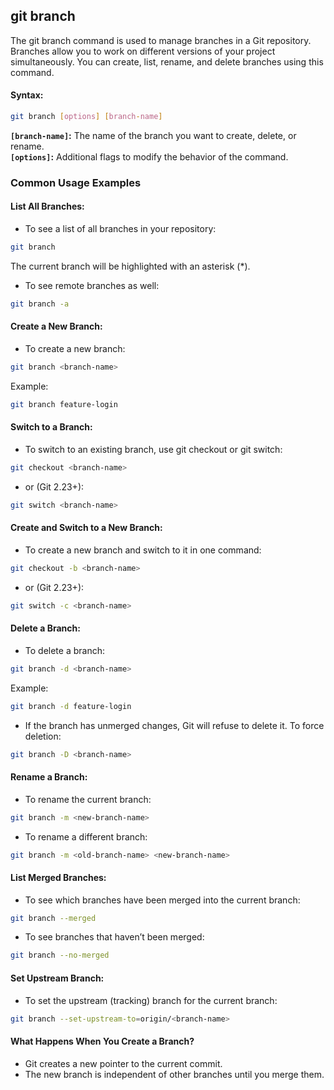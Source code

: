 ## git branch
The git branch command is used to manage branches in a Git repository. Branches allow you to work on different versions of your project simultaneously. You can create, list, rename, and delete branches using this command.
#### Syntax:
```bash
git branch [options] [branch-name]
```
**`[branch-name]`:** The name of the branch you want to create, delete, or rename.  
**`[options]`:** Additional flags to modify the behavior of the command.
### Common Usage Examples
#### List All Branches:
- To see a list of all branches in your repository:
```bash
git branch
```
The current branch will be highlighted with an asterisk (*).
- To see remote branches as well:
```bash
git branch -a
```
#### Create a New Branch:
- To create a new branch:
```bash
git branch <branch-name>
```
Example:
```bash
git branch feature-login
```
#### Switch to a Branch:
- To switch to an existing branch, use git checkout or git switch:
``` bash
git checkout <branch-name>
```
- or (Git 2.23+):
```bash
git switch <branch-name>
```
#### Create and Switch to a New Branch:
- To create a new branch and switch to it in one command:
```bash
git checkout -b <branch-name>
```
- or (Git 2.23+):
```bash
git switch -c <branch-name>
```
#### Delete a Branch:
- To delete a branch:
```bash
git branch -d <branch-name>
```
Example:
```bash
git branch -d feature-login
```
- If the branch has unmerged changes, Git will refuse to delete it. To force deletion:
```bash
git branch -D <branch-name>
```
#### Rename a Branch:
- To rename the current branch:
```bash
git branch -m <new-branch-name>
```
- To rename a different branch:
```bash
git branch -m <old-branch-name> <new-branch-name>
```
#### List Merged Branches:
- To see which branches have been merged into the current branch:
```bash
git branch --merged
```
- To see branches that haven’t been merged:
```bash
git branch --no-merged
```
#### Set Upstream Branch:
- To set the upstream (tracking) branch for the current branch:
```bash
git branch --set-upstream-to=origin/<branch-name>
```
#### What Happens When You Create a Branch?
- Git creates a new pointer to the current commit.
- The new branch is independent of other branches until you merge them.
